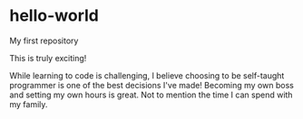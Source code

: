 # hello-world
My first repository

This is truly exciting!

While learning to code is challenging, I believe choosing to be self-taught programmer is one of the best decisions I've made!
Becoming my own boss and setting my own hours is great.
Not to mention the time I can spend with my family.
